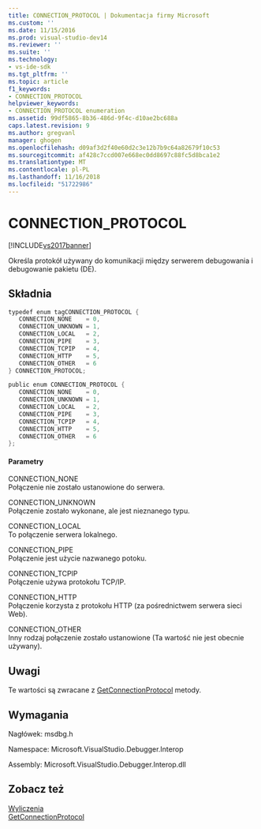 ```yaml
---
title: CONNECTION_PROTOCOL | Dokumentacja firmy Microsoft
ms.custom: ''
ms.date: 11/15/2016
ms.prod: visual-studio-dev14
ms.reviewer: ''
ms.suite: ''
ms.technology:
- vs-ide-sdk
ms.tgt_pltfrm: ''
ms.topic: article
f1_keywords:
- CONNECTION_PROTOCOL
helpviewer_keywords:
- CONNECTION_PROTOCOL enumeration
ms.assetid: 99df5865-8b36-486d-9f4c-d10ae2bc688a
caps.latest.revision: 9
ms.author: gregvanl
manager: ghogen
ms.openlocfilehash: d09af3d2f40e60d2c3e12b7b9c64a82679f10c53
ms.sourcegitcommit: af428c7ccd007e668ec0dd8697c88fc5d8bca1e2
ms.translationtype: MT
ms.contentlocale: pl-PL
ms.lasthandoff: 11/16/2018
ms.locfileid: "51722986"
---
```

# <a name="connectionprotocol"></a>CONNECTION_PROTOCOL
[!INCLUDE[vs2017banner](../../../includes/vs2017banner.md)]

Określa protokół używany do komunikacji między serwerem debugowania i debugowanie pakietu (DE).  
  
## <a name="syntax"></a>Składnia  
  
```cpp  
typedef enum tagCONNECTION_PROTOCOL {  
   CONNECTION_NONE    = 0,  
   CONNECTION_UNKNOWN = 1,  
   CONNECTION_LOCAL   = 2,  
   CONNECTION_PIPE    = 3,  
   CONNECTION_TCPIP   = 4,  
   CONNECTION_HTTP    = 5,  
   CONNECTION_OTHER   = 6  
} CONNECTION_PROTOCOL;  
```  
  
```csharp  
public enum CONNECTION_PROTOCOL {  
   CONNECTION_NONE    = 0,  
   CONNECTION_UNKNOWN = 1,  
   CONNECTION_LOCAL   = 2,  
   CONNECTION_PIPE    = 3,  
   CONNECTION_TCPIP   = 4,  
   CONNECTION_HTTP    = 5,  
   CONNECTION_OTHER   = 6  
};  
```  
  
#### <a name="parameters"></a>Parametry  
 CONNECTION_NONE  
 Połączenie nie zostało ustanowione do serwera.  
  
 CONNECTION_UNKNOWN  
 Połączenie zostało wykonane, ale jest nieznanego typu.  
  
 CONNECTION_LOCAL  
 To połączenie serwera lokalnego.  
  
 CONNECTION_PIPE  
 Połączenie jest użycie nazwanego potoku.  
  
 CONNECTION_TCPIP  
 Połączenie używa protokołu TCP/IP.  
  
 CONNECTION_HTTP  
 Połączenie korzysta z protokołu HTTP (za pośrednictwem serwera sieci Web).  
  
 CONNECTION_OTHER  
 Inny rodzaj połączenie zostało ustanowione (Ta wartość nie jest obecnie używany).  
  
## <a name="remarks"></a>Uwagi  
 Te wartości są zwracane z [GetConnectionProtocol](../../../extensibility/debugger/reference/idebugcoreserver3-getconnectionprotocol.md) metody.  
  
## <a name="requirements"></a>Wymagania  
 Nagłówek: msdbg.h  
  
 Namespace: Microsoft.VisualStudio.Debugger.Interop  
  
 Assembly: Microsoft.VisualStudio.Debugger.Interop.dll  
  
## <a name="see-also"></a>Zobacz też  
 [Wyliczenia](../../../extensibility/debugger/reference/enumerations-visual-studio-debugging.md)   
 [GetConnectionProtocol](../../../extensibility/debugger/reference/idebugcoreserver3-getconnectionprotocol.md)

